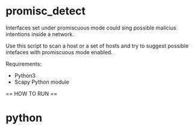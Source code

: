 # promisc_detect

Interfaces set under promiscuous mode could sing possible malicius intentions inside a network.

Use this script to scan a host or a set of hosts and try to suggest possible intefaces with promiscuous mode enabled.

Requirements:
- Python3
- Scapy Python module

== HOW TO RUN ==
# python 
